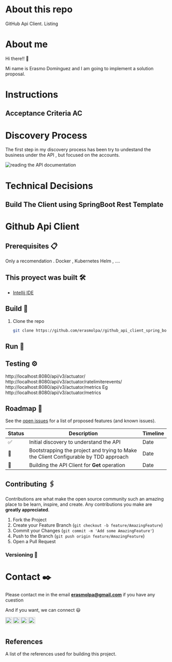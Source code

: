 # About this repo

GitHub Api Client. Listing 

# About me
Hi there!! 👋

Mi name is Erasmo Domínguez and I am going to implement a solution proposal.


# Instructions

## Acceptance Criteria AC


# Discovery Process
The first step in my discovery process has been try to undestand the business under the API , but focused on the accounts.

![reading the API documentation](./media/1_read_api_documentation.png)


# Technical Decisions

## Build The Client using SpringBoot Rest Template



# Github Api Client

## Prerequisites  📋

Only a recomendation . Docker , Kubernetes Helm , ....


## This proyect was built  🛠️

* [Intellij  IDE](https://www.jetbrains.com/)


## Build 🔧

1. Clone the repo
   ```sh
   git clone https://github.com/erasmolpa//github_api_client_spring_boot
   ```

## Run 🚀


## Testing ⚙️


http://localhost:8080/api/v3/actuator/
http://localhost:8080/api/v3/actuator/ratelimiterevents/
http://localhost:8080/api/v3/actuator/metrics Eg http://localhost:8080/api/v3/actuator/metrics

## Roadmap 🚀

See the [open issues](https://github.com/erasmolpa//github_api_client_spring_boot/issues?q=is%3Aissue+is%3Aopen+sort%3Aupdated-desc) for a list of proposed features (and known issues).

|Status|Description|Timeline|
|--|--|--|
✅| Initial discovery to understand the API  | Date
|🚧| Bootstrapping the project and trying to Make the Client Configurable by TDD approach | Date
|🚧| Building the API Client for **Get** operation | Date


<!-- CONTRIBUTING -->
## Contributing 🖇️

Contributions are what make the open source community such an amazing place to be learn, inspire, and create. Any contributions you make are **greatly appreciated**.

1. Fork the Project
2. Create your Feature Branch (`git checkout -b feature/AmazingFeature`)
3. Commit your Changes (`git commit -m 'Add some AmazingFeature'`)
4. Push to the Branch (`git push origin feature/AmazingFeature`)
5. Open a Pull Request

### Versioning 📌

# Contact ✒️

Please contact me in the email **erasmolpa@gmail.com** if you have any cuestion

And if you want, we can connect 😃

<a href="https://twitter.com/erasmolpa">
  <img align="left" alt="Erasmo Dóminguez Jiménez | Twitter" width="21px" src="https://raw.githubusercontent.com/erasmolpa/erasmolpa/master/assets/twitter.png" />
</a>

<a href="https://github.com/erasmolpa">
  <img align="left" alt="Erasmo Dóminguez Jiménez| GitHub" width="21px" src="https://raw.githubusercontent.com/erasmolpa/erasmolpa/master/assets/github.png" />
</a>

<a href="https://www.linkedin.com/in/erasmolpa/">
  <img align="left" alt="Erasmo Dóminguez Jiménez | LinkedIn" width="21px" src="https://raw.githubusercontent.com/erasmolpa/erasmolpa/master/assets/linkedin.png" />
</a>

<a href="https://www.instagram.com/erasmolpa/">
  <img align="left" alt="Erasmo Dóminguez Jiménez | Instagram" width="21px" src="https://raw.githubusercontent.com/erasmolpa/erasmolpa/master/assets/instagram.png" />
</a>
<br />
<br />

## References

A list of the references used for building this project.




